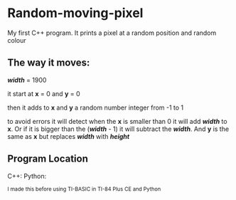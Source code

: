 # Random-moving-pixel

My first C++ program.
It prints a pixel at a random position and random colour

## The way it moves:
___width___ = 1900

it start at **x** = 0 and **y** = 0

then it adds to **x** and **y** a random number integer from -1 to 1


to avoid errors it will detect when the **x** is smaller than 0 it will add ___width___ to **x**. Or if it is bigger than the (___width___ - 1) it will subtract the ___width___. And **y** is the same as **x** but replaces ___width___ with ___height___

## Program Location
C++:
Python:

<sup>I made this before using TI-BASIC in TI-84 Plus CE and Python</sup>
